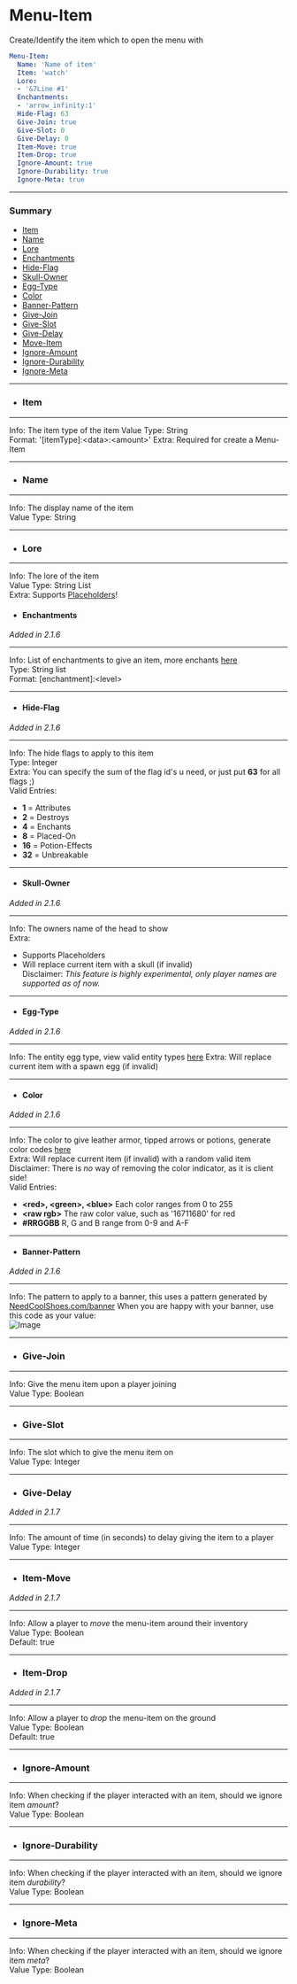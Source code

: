 # Menu-Item #
Create/Identify the item which to open the menu with  
```yaml
Menu-Item:
  Name: 'Name of item'
  Item: 'watch'
  Lore:
  - '&7Line #1'
  Enchantments:
  - 'arrow_infinity:1'
  Hide-Flag: 63
  Give-Join: true
  Give-Slot: 0
  Give-Delay: 0
  Item-Move: true
  Item-Drop: true
  Ignore-Amount: true
  Ignore-Durability: true
  Ignore-Meta: true
```
***
### Summary ###
  - [Item](#item)
  - [Name](#name)
  - [Lore](#lore)
  - [Enchantments](#enchantments)
  - [Hide-Flag](#hide-flag)
  - [Skull-Owner](#skull-owner)
  - [Egg-Type](#egg-type)
  - [Color](#color)
  - [Banner-Pattern](#banner-pattern)
  - [Give-Join](#give-join)
  - [Give-Slot](#give-slot)
  - [Give-Delay](#give-delay)
  - [Move-Item](#move-item)
  - [Ignore-Amount](#rows)
  - [Ignore-Durability](#commands)
  - [Ignore-Meta](#items)
***
- ### Item ###
***
  Info: The item type of the item 
  Value Type: String  
  Format: '[itemType]:\<data\>:\<amount\>'
  Extra: Required for create a Menu-Item
***
- ### Name ###
***
  Info: The display name of the item  
  Value Type: String
***
- ### Lore ###
***
  Info: The lore of the item  
  Value Type: String List  
  Extra: Supports [Placeholders](frames.md#placeholders)!
- #### Enchantments ####
*Added in 2.1.6*
***
Info: List of enchantments to give an item, more enchants [here](https://hub.spigotmc.org/javadocs/spigot/org/bukkit/enchantments/Enchantment.html)   
Type: String list  
Format: \[enchantment\]:\<level\>   
***
- #### Hide-Flag ####
*Added in 2.1.6*
***
Info: The hide flags to apply to this item  
Type: Integer  
Extra: You can specify the sum of the flag id's u need, or just put **63** for all flags ;)  
Valid Entries:
 - **1** = Attributes
 - **2** = Destroys
 - **4** = Enchants
 - **8** = Placed-On
 - **16** = Potion-Effects
 - **32** = Unbreakable
***
- #### Skull-Owner ####
*Added in 2.1.6*
***
Info: The owners name of the head to show  
Extra:
 - Supports Placeholders  
 - Will replace current item with a skull (if invalid)  
Disclaimer: *This feature is highly experimental, only player names are supported as of now.*  
***
- #### Egg-Type ####
*Added in 2.1.6*
***
Info: The entity egg type, view valid entity types [here](https://hub.spigotmc.org/javadocs/spigot/org/bukkit/entity/EntityType.html)
Extra: Will replace current item with a spawn egg (if invalid)
***
- #### Color ####
*Added in 2.1.6*
***
Info: The color to give leather armor, tipped arrows or potions, generate color codes [here](https://minecraftcommand.science/armor-generator)  
Extra: Will replace current item (if invalid) with a random valid item  
Disclaimer: There is *no* way of removing the color indicator, as it is client side!  
Valid Entries:
 - **\<red\>, \<green\>, \<blue\>** Each color ranges from 0 to 255
 - **\<raw rgb\>** The raw color value, such as '16711680' for red
 - **#RRGGBB** R, G and B range from 0-9 and A-F
***
- #### Banner-Pattern ###
*Added in 2.1.6*
***
 Info: The pattern to apply to a banner, this uses a pattern generated by [NeedCoolShoes.com/banner](http://www.needcoolshoes.com/banner)
 When you are happy with your banner, use this code as your value:  
 ![Image](https://imgur.com/ahWdXfu.png)
***
- ### Give-Join ###
***
  Info: Give the menu item upon a player joining  
  Value Type: Boolean
***
- ### Give-Slot ###
***
  Info: The slot which to give the menu item on  
  Value Type: Integer
***
- ### Give-Delay ###
*Added in 2.1.7*
***
  Info: The amount of time (in seconds) to delay giving the item to a player  
  Value Type: Integer
***
- ### Item-Move ###
*Added in 2.1.7*
***
  Info: Allow a player to *move* the menu-item around their inventory  
  Value Type: Boolean  
  Default: true
***
- ### Item-Drop ###
*Added in 2.1.7*
***
  Info: Allow a player to *drop* the menu-item on the ground  
  Value Type: Boolean  
  Default: true
***
- ### Ignore-Amount ###
***
  Info: When checking if the player interacted with an item, should we ignore item *amount*?  
  Value Type: Boolean
***
- ### Ignore-Durability ###
***
  Info: When checking if the player interacted with an item, should we ignore item *durability*?  
  Value Type: Boolean
***
- ### Ignore-Meta ###
***
  Info: When checking if the player interacted with an item, should we ignore item *meta*?  
  Value Type: Boolean
